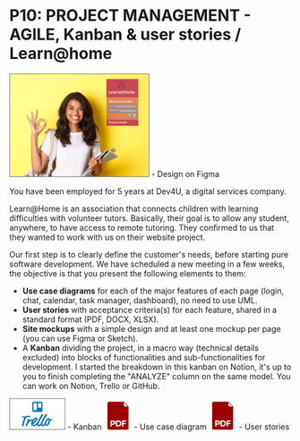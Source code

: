 # P10: PROJECT MANAGEMENT - AGILE, Kanban & user stories / Learn@home

[![Use case diagram](./hp.png)](https://www.figma.com/file/06oL44BJOvBtozlZE8NGAU/Learn%40Home---Maquettes?node-id=0%3A1) - Design on Figma

You have been employed for 5 years at Dev4U, a digital services company.

Learn@Home is an association that connects children with learning difficulties with volunteer tutors. Basically, their goal is to allow any student, anywhere, to have access to remote tutoring. They confirmed to us that they wanted to work with us on their website project.

Our first step is to clearly define the customer's needs, before starting pure software development. We have scheduled a new meeting in a few weeks, the objective is that you present the following elements to them:

* **Use case diagrams** for each of the major features of each page (login, chat, calendar, task manager, dashboard), no need to use UML.
* **User stories** with acceptance criteria(s) for each feature, shared in a standard format (PDF, DOCX, XLSX).
* **Site mockups** with a simple design and at least one mockup per page (you can use Figma or Sketch).
* A **Kanban** dividing the project, in a macro way (technical details excluded) into blocks of functionalities and sub-functionalities for development. I started the breakdown in this kanban on Notion, it's up to you to finish completing the "ANALYZE" column on the same model. You can work on Notion, Trello or GitHub.


[![Use case diagram](./trello.png)](https://trello.com/b/rv6OOGiW/p10kanbanlearnhome) - Kanban
[![Use case diagram](./pdf.png)](./Ranque_Thomas_1_diagramme_cas_usage_032022.pdf) - Use case diagram
[![Use case diagram](./pdf.png)](./Ranque_Thomas_2_user_stories_032022.pdf) - User stories
